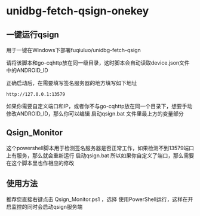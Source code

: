 # unidbg-fetch-qsign-onekey

## 一键运行qsign

用于一键在Windows下部署fuqiuluo/unidbg-fetch-qsign

请将该脚本和go-cqhttp放在同一级目录，这时脚本会自动读取device.json文件中的ANDROID_ID

正确启动后，在需要填写签名服务器的地方填写如下地址

```
http://127.0.0.1:13579
```

如果你需要自定义端口和IP，或者你不与go-cqhttp放在同一个目录下，想要手动修改ANDROID_ID，那么你可以编辑 启动qsign.bat 文件里最上方的变量部分

## Qsign_Monitor

这个powershell脚本用于检测签名服务器是否正常工作，如果检测不到13579端口上有服务，那么就会重新运行 启动qsign.bat
所以如果你自定义了端口，那么需要在这个脚本里也作相应的修改

## 使用方法

推荐您直接右键点击 Qsign_Monitor.ps1 ，选择 使用PowerShell运行，这样在开启监控的同时会启动qsign服务端